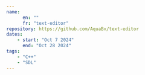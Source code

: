 ```yaml
---
name: 
      en: ""
      fr: "text-editor"
repository: https://github.com/AquaBx/text-editor
dates:
    - start: "Oct 7 2024"
      end: "Oct 28 2024"
tags:
    - "C++"
    - "SDL"
---
```

